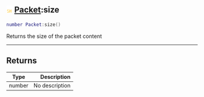 ## ![shared](../../.gitbook/assets/shared.png) [Packet](https://iaswiki.rawr.dev/readme/packet):size

```lua
number Packet:size()
```

Returns the size of the packet content

------
## Returns

| Type   | Description |
| ------ | ----------: |
| number | No description |

